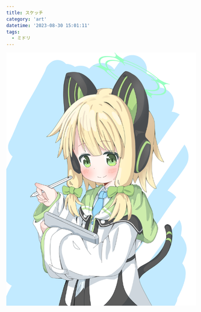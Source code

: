 ```yaml
---
title: スケッチ
category: 'art'
datetime: '2023-08-30 15:01:11'
tags:
  - ミドリ
---
```


![img](img/イラスト26_trimmed.png)
